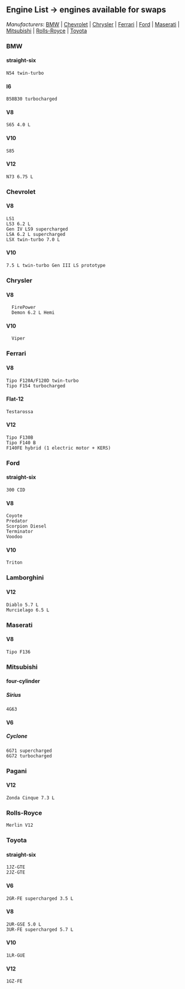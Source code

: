 ## Engine List -> engines available for swaps
*Manufacturers*:
[BMW](https://github.com/the-wt-ahmadi/Hermes-Racing-NA/blob/master/ENGINES.md#bmw) | [Chevrolet](https://github.com/the-wt-ahmadi/Hermes-Racing-NA/blob/master/ENGINES.md#chevrolet) | [Chrysler](https://github.com/the-wt-ahmadi/Hermes-Racing-NA/blob/master/ENGINES.md#chrysler) | [Ferrari](https://github.com/the-wt-ahmadi/Hermes-Racing-NA/blob/master/ENGINES.md#ferrari) | [Ford](https://github.com/the-wt-ahmadi/Hermes-Racing-NA/blob/master/ENGINES.md#ford) | [Maserati](https://github.com/the-wt-ahmadi/Hermes-Racing-NA/blob/master/ENGINES.md#maserati) | [Mitsubishi](https://github.com/the-wt-ahmadi/Hermes-Racing-NA/blob/master/ENGINES.md#mitsubishi) | [Rolls-Royce](https://github.com/the-wt-ahmadi/Hermes-Racing-NA/blob/master/ENGINES.md#rolls-royce) | [Toyota](https://github.com/the-wt-ahmadi/Hermes-Racing-NA/blob/master/ENGINES.md#toyota) 
  ### BMW
   #### straight-six
    N54 twin-turbo
   #### I6
    B58B30 turbocharged
   #### V8
    S65 4.0 L
   #### V10
    S85
   #### V12
    N73 6.75 L
  ### Chevrolet
   #### V8
    LS1
    LS3 6.2 L
    Gen IV LS9 supercharged
    LSA 6.2 L supercharged
    LSX twin-turbo 7.0 L
   #### V10
    7.5 L twin-turbo Gen III LS prototype
  ### Chrysler
   #### V8
      FirePower
      Demon 6.2 L Hemi
   #### V10
      Viper
  ### Ferrari
   #### V8
    Tipo F120A/F120D twin-turbo
    Tipo F154 turbocharged
   #### Flat-12
    Testarossa
   #### V12
    Tipo F130B
    Tipo F140 B
    F140FE hybrid (1 electric motor + KERS)
  ### Ford
   #### straight-six
    300 CID
   #### V8
    Coyote
    Predator
    Scorpion Diesel
    Terminator
    Voodoo
   #### V10
    Triton
  ### Lamborghini
   #### V12
    Diablo 5.7 L
    Murcielago 6.5 L
  ### Maserati
   #### V8
    Tipo F136
  ### Mitsubishi
   #### four-cylinder
   ##### Sirius
    4G63
   #### V6
   ##### Cyclone
    6G71 supercharged
    6G72 turbocharged
  ### Pagani
   #### V12
    Zonda Cinque 7.3 L
  ### Rolls-Royce
    Merlin V12
  ### Toyota
   #### straight-six
    1JZ-GTE
    2JZ-GTE
   #### V6
    2GR-FE supercharged 3.5 L
   #### V8
    2UR-GSE 5.0 L
    3UR-FE supercharged 5.7 L
   #### V10
    1LR-GUE
   #### V12
    1GZ-FE

